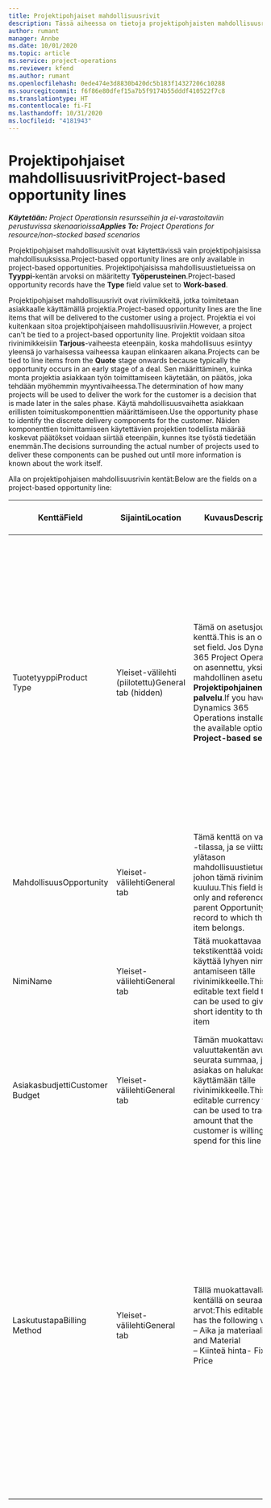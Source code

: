 ```yaml
---
title: Projektipohjaiset mahdollisuusrivit
description: Tässä aiheessa on tietoja projektipohjaisten mahdollisuusrivien käsittelystä.
author: rumant
manager: Annbe
ms.date: 10/01/2020
ms.topic: article
ms.service: project-operations
ms.reviewer: kfend
ms.author: rumant
ms.openlocfilehash: 0ede474e3d8830b420dc5b183f14327206c10288
ms.sourcegitcommit: f6f86e80dfef15a7b5f9174b55dddf410522f7c8
ms.translationtype: HT
ms.contentlocale: fi-FI
ms.lasthandoff: 10/31/2020
ms.locfileid: "4181943"
---
```

# <a name="project-based-opportunity-lines"></a><span data-ttu-id="f138c-103">Projektipohjaiset mahdollisuusrivit</span><span class="sxs-lookup"><span data-stu-id="f138c-103">Project-based opportunity lines</span></span>

<span data-ttu-id="f138c-104">_**Käytetään:** Project Operationsin resursseihin ja ei-varastoitaviin perustuvissa skenaarioissa_</span><span class="sxs-lookup"><span data-stu-id="f138c-104">_**Applies To:** Project Operations for resource/non-stocked based scenarios_</span></span>


<span data-ttu-id="f138c-105">Projektipohjaiset mahdollisuusivit ovat käytettävissä vain projektipohjaisissa mahdollisuuksissa.</span><span class="sxs-lookup"><span data-stu-id="f138c-105">Project-based opportunity lines are only available in project-based opportunities.</span></span> <span data-ttu-id="f138c-106">Projektipohjaisissa mahdollisuustietueissa on **Tyyppi**-kentän arvoksi on määritetty **Työperusteinen**.</span><span class="sxs-lookup"><span data-stu-id="f138c-106">Project-based opportunity records have the **Type** field value set to **Work-based**.</span></span>

<span data-ttu-id="f138c-107">Projektipohjaiset mahdollisuusrivit ovat riviimikkeitä, jotka toimitetaan asiakkaalle käyttämällä projektia.</span><span class="sxs-lookup"><span data-stu-id="f138c-107">Project-based opportunity lines are the line items that will be delivered to the customer using a project.</span></span> <span data-ttu-id="f138c-108">Projektia ei voi kuitenkaan sitoa projektipohjaiseen mahdollisuusriviin.</span><span class="sxs-lookup"><span data-stu-id="f138c-108">However, a project can't be tied to a project-based opportunity line.</span></span> <span data-ttu-id="f138c-109">Projektit voidaan sitoa rivinimikkeisiin **Tarjous**-vaiheesta eteenpäin, koska mahdollisuus esiintyy yleensä jo varhaisessa vaiheessa kaupan elinkaaren aikana.</span><span class="sxs-lookup"><span data-stu-id="f138c-109">Projects can be tied to line items from the **Quote** stage onwards because typically the opportunity occurs in an early stage of a deal.</span></span> <span data-ttu-id="f138c-110">Sen määrittäminen, kuinka monta projektia asiakkaan työn toimittamiseen käytetään, on päätös, joka tehdään myöhemmin myyntivaiheessa.</span><span class="sxs-lookup"><span data-stu-id="f138c-110">The determination of how many projects will be used to deliver the work for the customer is a decision that is made later in the sales phase.</span></span> <span data-ttu-id="f138c-111">Käytä mahdollisuusvaihetta asiakkaan erillisten toimituskomponenttien määrittämiseen.</span><span class="sxs-lookup"><span data-stu-id="f138c-111">Use the opportunity phase to identify the discrete delivery components for the customer.</span></span> <span data-ttu-id="f138c-112">Näiden komponenttien toimittamiseen käytettävien projektien todellista määrää koskevat päätökset voidaan siirtää eteenpäin, kunnes itse työstä tiedetään enemmän.</span><span class="sxs-lookup"><span data-stu-id="f138c-112">The decisions surrounding the actual number of projects used to deliver these components can be pushed out until more information is known about the work itself.</span></span>

<span data-ttu-id="f138c-113">Alla on projektipohjaisen mahdollisuusrivin kentät:</span><span class="sxs-lookup"><span data-stu-id="f138c-113">Below are the fields on a project-based opportunity line:</span></span>

| <span data-ttu-id="f138c-114">**Kenttä**</span><span class="sxs-lookup"><span data-stu-id="f138c-114">**Field**</span></span> | <span data-ttu-id="f138c-115">**Sijainti**</span><span class="sxs-lookup"><span data-stu-id="f138c-115">**Location**</span></span> | <span data-ttu-id="f138c-116">**Kuvaus**</span><span class="sxs-lookup"><span data-stu-id="f138c-116">**Description**</span></span> | <span data-ttu-id="f138c-117">**Loppupään vaikutus**</span><span class="sxs-lookup"><span data-stu-id="f138c-117">**Downstream impact**</span></span> |
| --- | --- | --- | --- |
| <span data-ttu-id="f138c-118">Tuotetyyppi</span><span class="sxs-lookup"><span data-stu-id="f138c-118">Product Type</span></span> | <span data-ttu-id="f138c-119">Yleiset-välilehti (piilotettu)</span><span class="sxs-lookup"><span data-stu-id="f138c-119">General tab (hidden)</span></span> | <span data-ttu-id="f138c-120">Tämä on asetusjoukon kenttä.</span><span class="sxs-lookup"><span data-stu-id="f138c-120">This is an option set field.</span></span> <span data-ttu-id="f138c-121">Jos Dynamics 365 Project Operations on asennettu, yksi mahdollinen asetus on **Projektipohjainen palvelu**.</span><span class="sxs-lookup"><span data-stu-id="f138c-121">If you have Dynamics 365 Operations installed, one the available options is, **Project-based service**.</span></span>  | <span data-ttu-id="f138c-122">Tämän kentän arvoksi määritetään **Projektipohjainen palvelu**, kun luot projektipohjaisen mahdollisuusrivin mahdollisuuden projektipohjaisten rivien ruudukosta.</span><span class="sxs-lookup"><span data-stu-id="f138c-122">The value of this field is set to **Project-based service** when you create the project-based opportunity line from the project-based lines grid on the Opportunity.</span></span> <br> <span data-ttu-id="f138c-123">Jos muutat tai korvaat tämän arvon, projektin toimintoja ei voi ottaa käyttöön projektipohjaisissa rivinimikkeissä.</span><span class="sxs-lookup"><span data-stu-id="f138c-123">If you change or override this value, the project functionality won't be enabled on your project-based line items.</span></span> |
| <span data-ttu-id="f138c-124">Mahdollisuus</span><span class="sxs-lookup"><span data-stu-id="f138c-124">Opportunity</span></span> | <span data-ttu-id="f138c-125">Yleiset-välilehti</span><span class="sxs-lookup"><span data-stu-id="f138c-125">General tab</span></span> | <span data-ttu-id="f138c-126">Tämä kenttä on vain luku -tilassa, ja se viittaa ylätason mahdollisuustietueeseen, johon tämä rivinimike kuuluu.</span><span class="sxs-lookup"><span data-stu-id="f138c-126">This field is read-only and references the parent Opportunity record to which this line item belongs.</span></span> | <span data-ttu-id="f138c-127">Tämä kenttä ei vaikuta loppupään prosessiin.</span><span class="sxs-lookup"><span data-stu-id="f138c-127">There is no downstream impact of this field.</span></span> |
| <span data-ttu-id="f138c-128">Nimi</span><span class="sxs-lookup"><span data-stu-id="f138c-128">Name</span></span> | <span data-ttu-id="f138c-129">Yleiset-välilehti</span><span class="sxs-lookup"><span data-stu-id="f138c-129">General tab</span></span> | <span data-ttu-id="f138c-130">Tätä muokattavaa tekstikenttää voidaan käyttää lyhyen nimen antamiseen tälle rivinimikkeelle.</span><span class="sxs-lookup"><span data-stu-id="f138c-130">This is an editable text field that can be used to give a short identity to this line item</span></span> | <span data-ttu-id="f138c-131">Tämä arvo siirretään tarjousriville, kun luot tarjouksen tästä mahdollisuudesta</span><span class="sxs-lookup"><span data-stu-id="f138c-131">This value is carried over to the quote line when you create a quote from this opportunity</span></span> |
| <span data-ttu-id="f138c-132">Asiakasbudjetti</span><span class="sxs-lookup"><span data-stu-id="f138c-132">Customer Budget</span></span> | <span data-ttu-id="f138c-133">Yleiset-välilehti</span><span class="sxs-lookup"><span data-stu-id="f138c-133">General tab</span></span> | <span data-ttu-id="f138c-134">Tämän muokattavan valuuttakentän avulla voit seurata summaa, jonka asiakas on halukas käyttämään tälle rivinimikkeelle.</span><span class="sxs-lookup"><span data-stu-id="f138c-134">This editable currency field can be used to track the amount that the customer is willing to spend for this line item.</span></span> | <span data-ttu-id="f138c-135">Tämä arvo siirretään tarjousrivin vastaavaan kenttään, kun luot tarjouksen tästä mahdollisuudesta</span><span class="sxs-lookup"><span data-stu-id="f138c-135">This value is carried over to the corresponding field on the quote line when you create a quote from this opportunity</span></span> |
| <span data-ttu-id="f138c-136">Laskutustapa</span><span class="sxs-lookup"><span data-stu-id="f138c-136">Billing Method</span></span> | <span data-ttu-id="f138c-137">Yleiset-välilehti</span><span class="sxs-lookup"><span data-stu-id="f138c-137">General tab</span></span> | <span data-ttu-id="f138c-138">Tällä muokattavalla kentällä on seuraavat arvot:</span><span class="sxs-lookup"><span data-stu-id="f138c-138">This editable field has the following values:</span></span></br><span data-ttu-id="f138c-139">– Aika ja materiaali</span><span class="sxs-lookup"><span data-stu-id="f138c-139">- Time and Material</span></span></br><span data-ttu-id="f138c-140">– Kiinteä hinta</span><span class="sxs-lookup"><span data-stu-id="f138c-140">- Fixed Price</span></span> | <span data-ttu-id="f138c-141">Tämä arvo siirretään tarjousrivin vastaavaan kenttään, kun luot tarjouksen tästä mahdollisuudesta.</span><span class="sxs-lookup"><span data-stu-id="f138c-141">This value is carried over to the corresponding field on the quote line when you create a quote from this opportunity.</span></span> <span data-ttu-id="f138c-142">Kun tarjousrivi on luotu, kenttä on lukittu, eikä sitä voi muuttaa.</span><span class="sxs-lookup"><span data-stu-id="f138c-142">After the quote line is created, the field is locked and can't be changed.</span></span> <span data-ttu-id="f138c-143">Määritä tämän kentän arvo mahdollisimman tarkasti.</span><span class="sxs-lookup"><span data-stu-id="f138c-143">Assign this field value as accurately as possible.</span></span> <span data-ttu-id="f138c-144">Jos tämän kentän arvoa on muutettava tarjousrivillä, poista tarjousrivi ja luo se uudelleen.</span><span class="sxs-lookup"><span data-stu-id="f138c-144">If you need to change the value of this field on the quote line, delete and re-create the quote line.</span></span> |
